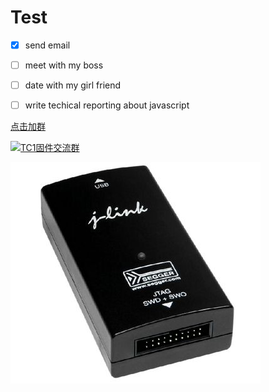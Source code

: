 # Test
- [x] send email
- [ ] meet with my boss
- [ ] date with my girl friend
- [ ] write techical reporting about javascript



[点击加群](//shang.qq.com/wpa/qunwpa?idkey=9104eabd6131d856b527ad89636fc603eb745a5d047e8b45d183165c8e607e59)



<a target="_blank" href="//shang.qq.com/wpa/qunwpa?idkey=9104eabd6131d856b527ad89636fc603eb745a5d047e8b45d183165c8e607e59"><img border="0" src="//pub.idqqimg.com/wpa/images/group.png" alt="TC1固件交流群" title="TC1固件交流群"></a>



![timg](README/timg.jpg)